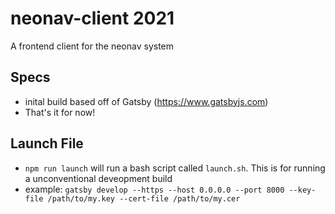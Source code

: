 # neonav-client 2021
A frontend client for the neonav system

## Specs
- inital build based off of Gatsby (https://www.gatsbyjs.com)
- That's it for now!

## Launch File
- `npm run launch` will run a bash script called  `launch.sh`. This is for running a unconventional deveopment build
- example: `gatsby develop --https --host 0.0.0.0 --port 8000 --key-file /path/to/my.key --cert-file /path/to/my.cer`
